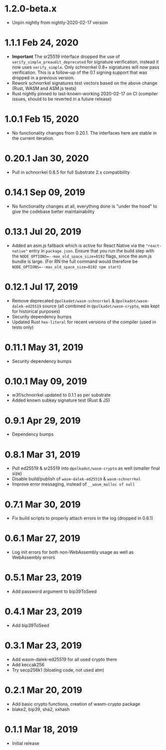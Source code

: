 # 1.2.0-beta.x

- Unpin nightly from nightly-2020-02-17 version

# 1.1.1 Feb 24, 2020

- **Important** The sr25519 interface dropped the use of `verify_simple_preaudit_deprecated` for signature verification, instead it now uses `verify_simple`. Only schnorrkel 0.8+ signatures will now pass verification. This is a follow-up of the 0.1 signing support that was dropped in a previous version.
- Rework schnorrkel signatures test vectors based on the above change (Rust, WASM and ASM.js tests)
- Rust nightly pinned to last-known-working 2020-02-17 on CI (compiler issues, should to be reverted in a future release)

# 1.0.1 Feb 15, 2020

- No functionality changes from 0.20.1. The interfaces here are stable in the current iteration.

# 0.20.1 Jan 30, 2020

- Pull in schnorrkel 0.8.5 for full Substrate 2.x compatibility

# 0.14.1 Sep 09, 2019

- No functionality changes at all, everything done is "under the hood" to give the codebase better maintainability

# 0.13.1 Jul 20, 2019

- Added an asm.js fallback which is active for React Native via the `"react-native"` entry in `package.json`. Ensure that you run the build step with the `NODE_OPTIONS=--max_old_space_size=8192` flags, since the asm.js bundle is large. (For RN the full command would therefore be `NODE_OPTIONS=--max_old_space_size=8192 npm start`)

# 0.12.1 Jul 17, 2019

- Remove deprecated `@polkadot/wasm-schnorrkel` & `@polkadot/wasm-dalek-ed25519` source (all combined in `@polkadot/wasm-crypto`, was kept for historical purposes)
- Security dependency bumps
- Updated Rust `hex-literal` for recent versions of the compiler (used in tests only)

# 0.11.1 May 31, 2019

- Security dependency bumps

# 0.10.1 May 09, 2019

- w3f/schnorrkel updated to 0.1.1 as per substrate
- Added known subkey signature test (Rust & JS)

# 0.9.1 Apr 29, 2019

- Dependency bumps

# 0.8.1 Mar 31, 2019

- Pull ed25519 & sr25519 into `@polkadot/wasm-crypto` as well (smaller final size)
- Disable build/publish of `wasm-dalek-ed25519` & `wasm-schnorrkel`
- Improve error messaging, instead of `__wasm_malloc of null`

# 0.7.1 Mar 30, 2019

- Fix build scripts to properly attach errors in the log (dropped in 0.6.1)

# 0.6.1 Mar 27, 2019

- Log init errors for both non-WebAssembly usage as well as WebAssembly errors

# 0.5.1 Mar 23, 2019

- Add password argument to bip39ToSeed

# 0.4.1 Mar 23, 2019

- Add bip39ToSeed

# 0.3.1 Mar 23, 2019

- Add wasm-dalek-ed25519 for all used crypto there
- Add keccak256
- Try secp256k1 (bloating code, not used atm)

# 0.2.1 Mar 20, 2019

- Add basic crypto functions, creation of wasm-crypto package
- blake2, bip39, sha2, xxhash

# 0.1.1 Mar 18, 2019

- Initial release
